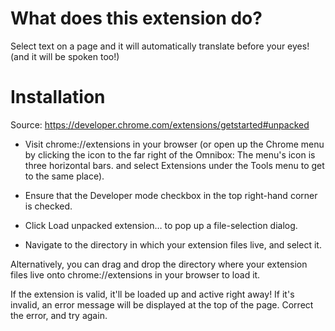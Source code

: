 # What does this extension do?

Select text on a page and it will automatically translate before your eyes! (and it will be spoken too!)

# Installation

Source: https://developer.chrome.com/extensions/getstarted#unpacked

- Visit chrome://extensions in your browser (or open up the Chrome menu by clicking the icon to the far right of the Omnibox: The menu's icon is three horizontal bars. and select Extensions under the Tools menu to get to the same place).

- Ensure that the Developer mode checkbox in the top right-hand corner is checked.

- Click Load unpacked extension… to pop up a file-selection dialog.

- Navigate to the directory in which your extension files live, and select it.

Alternatively, you can drag and drop the directory where your extension files live onto chrome://extensions in your browser to load it.

If the extension is valid, it'll be loaded up and active right away! If it's invalid, an error message will be displayed at the top of the page. Correct the error, and try again.
